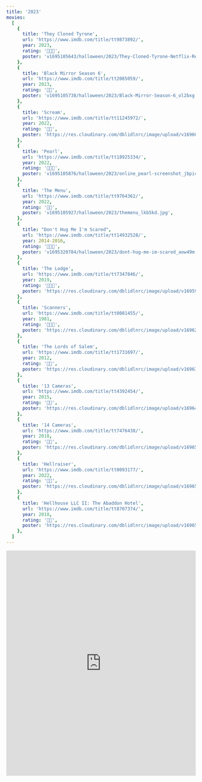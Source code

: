 ```yaml
---
title: '2023'
movies:
  [
    {
      title: 'They Cloned Tyrone',
      url: 'https://www.imdb.com/title/tt9873892/',
      year: 2023,
      rating: '🔪🔪🔪',
      poster: 'v1695105643/halloween/2023/They-Cloned-Tyrone-Netflix-Review-1200x720_ky2nbk.jpg',
    },
    {
      title: 'Black Mirror Season 6',
      url: 'https://www.imdb.com/title/tt2085059/',
      year: 2023,
      rating: '🔪🔪',
      poster: 'v1695105738/halloween/2023/Black-Mirror-Season-6_ol2bxg.jpg',
    },
    {
      title: 'Scream',
      url: 'https://www.imdb.com/title/tt11245972/',
      year: 2022,
      rating: '🔪🔪',
      poster: 'https://res.cloudinary.com/dblidlnrc/image/upload/v1696025841/halloween/2023/scream-2022_nrxl4u.jpg',
    },
    {
      title: 'Pearl',
      url: 'https://www.imdb.com/title/tt18925334/',
      year: 2022,
      rating: '🔪🔪🔪',
      poster: 'v1695105876/halloween/2023/online_pearl-screenshot_jbpicj.jpg',
    },
    {
      title: 'The Menu',
      url: 'https://www.imdb.com/title/tt9764362/',
      year: 2022,
      rating: '🔪🔪',
      poster: 'v1695105927/halloween/2023/themenu_lkb5kd.jpg',
    },
    {
      title: "Don't Hug Me I'm Scared",
      url: 'https://www.imdb.com/title/tt14932528/',
      year: 2014-2016,
      rating: '🔪🔪🔪',
      poster: 'v1695320784/halloween/2023/dont-hug-me-im-scared_aow49m.jpg',
    },
    {
      title: 'The Lodge',
      url: 'https://www.imdb.com/title/tt7347846/',
      year: 2019,
      rating: '🔪🔪🔪',
      poster: 'https://res.cloudinary.com/dblidlnrc/image/upload/v1695921445/halloween/2023/the-lodge_ltjcsx.jpg',
    },
    {
      title: 'Scanners',
      url: 'https://www.imdb.com/title/tt0081455/',
      year: 1981,
      rating: '🔪🔪🔪',
      poster: 'https://res.cloudinary.com/dblidlnrc/image/upload/v1696257595/halloween/2023/scanners_g6y1gn.jpg',
    },
    {
      title: 'The Lords of Salem',
      url: 'https://www.imdb.com/title/tt1731697/',
      year: 2012,
      rating: '🔪🔪',
      poster: 'https://res.cloudinary.com/dblidlnrc/image/upload/v1696340980/halloween/2023/lords-of-salem_k8gc6d.jpg',
    },
    {
      title: '13 Cameras',
      url: 'https://www.imdb.com/title/tt4392454/',
      year: 2015,
      rating: '🔪🔪',
      poster: 'https://res.cloudinary.com/dblidlnrc/image/upload/v1696425809/halloween/2023/13-cameras_anyqlp.jpg',
    },
    {
      title: '14 Cameras',
      url: 'https://www.imdb.com/title/tt7476438/',
      year: 2018,
      rating: '🔪🔪',
      poster: 'https://res.cloudinary.com/dblidlnrc/image/upload/v1696524242/halloween/2023/14-cameras_sohuxd.jpg',
    },
    {
      title: 'Hellraiser',
      url: 'https://www.imdb.com/title/tt0093177/',
      year: 2022,
      rating: '🔪🔪',
      poster: 'https://res.cloudinary.com/dblidlnrc/image/upload/v1696524360/halloween/2023/hellraiser-2022_mv8f1w.webp',
    },
    {
      title: 'Hellhouse LLC II: The Abaddon Hotel',
      url: 'https://www.imdb.com/title/tt8707374/',
      year: 2018,
      rating: '🔪🔪',
      poster: 'https://res.cloudinary.com/dblidlnrc/image/upload/v1696572700/halloween/2023/hellhouse-II_mow2qp.webp',
    },
  ]
---
```


<iframe
  class="rounded w-full"
  src="https://open.spotify.com/embed/playlist/15vmXoTL86cJrsyM9i2bk3?theme=0"
  width="100%"
  height="600"
  frameBorder="0"
  allowfullscreen=""
  allow="autoplay; clipboard-write; encrypted-media; fullscreen; picture-in-picture"
  loading="lazy"
></iframe>
